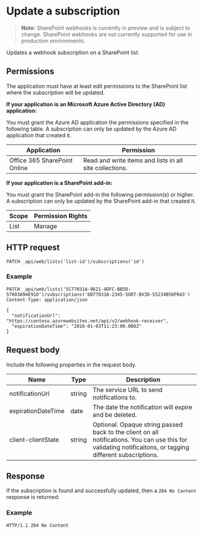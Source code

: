 # Update a subscription

>**Note:** SharePoint webhooks is currently in preview and is subject to change. SharePoint webhooks are not currently supported for use in production environments.

Updates a webhook subscription on a SharePoint list.

## Permissions

The application must have at least edit permissions to the SharePoint list where the subscription will be updated.  

**If your application is an Microsoft Azure Active Directory (AD) application:**

You must grant the Azure AD application the permissions specified in the following table. A subscription can only be updated by the Azure AD application that created it.

Application | Permission 
------------|------------
Office 365 SharePoint Online|Read and write items and lists in all site collections. 

**If your application is a SharePoint add-in:**

You must grant the SharePoint add-in the following permission(s) or higher. A subscription can only be updated by the SharePoint add-in that created it.

Scope | Permission Rights 
------|------------
List|Manage

## HTTP request

```
PATCH _api/web/lists('list-id')/subscriptions('id')
```

### Example

```http
PATCH _api/web/lists('5C77031A-9621-4DFC-BB5D-57803A94E91D')/subscriptions('6D77031A-2345-5GRT-BV3D-55234B56FR43')
Content-Type: application/json

{
  "notificationUrl": "https://contoso.azurewebsites.net/api/v2/webhook-receiver",
  "expirationDateTime": "2016-01-03T11:23:00.000Z"
}
```

## Request body

Include the following properties in the request body.

Name | Type | Description 
-----|------|------------
notificationUrl|string|The service URL to send notifications to.
expirationDateTime|date|The date the notification will expire and be deleted.
client-clientState|string|Optional. Opaque string passed back to the client on all notifications. You can use this for validating notificaitons, or tagging different subscriptions.


## Response

If the subscription is found and successfully updated, then a `204 No Content` response is returned:

### Example

```http
HTTP/1.1 204 No Content
```
